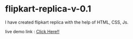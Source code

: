 # flipkart-replica-v-0.1
 I have created flipkart replica with the help of HTML, CSS, Js.

live demo link : [Click Here!!](https://prakash-tm.github.io/flipkart-replica-v-0.1/)
<!-- [website] : https://prakash-tm.github.io/flipkart-replica-v-0.1/ -->





<!-- ### Hi there, I'm Jesse - aka [codeSTACKr][website] 👋


- 🔭 I just launched my first course: [Become A VS Code SuperHero!][course]!


 [more videos...](https://youtube.com/codestackr)

[website]: https://codeSTACKr.com
[course]: http://vsCodeHero.com -->

